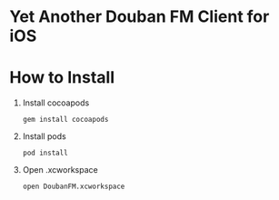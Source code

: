 Yet Another Douban FM Client for iOS
===

# How to Install

1. Install cocoapods

	`gem install cocoapods`

2. Install pods

	`pod install`

3. Open .xcworkspace

	`open DoubanFM.xcworkspace`
